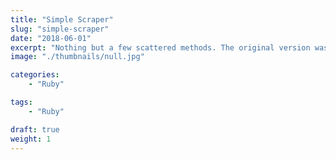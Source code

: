 ```yaml
---
title: "Simple Scraper"
slug: "simple-scraper"
date: "2018-06-01"
excerpt: "Nothing but a few scattered methods. The original version was great, but I didn't know how to use Git yet, and I broke it trying to make improvements. This is all that remains."
image: "./thumbnails/null.jpg"

categories:
    - "Ruby"

tags:
    - "Ruby"

draft: true
weight: 1
---
```


